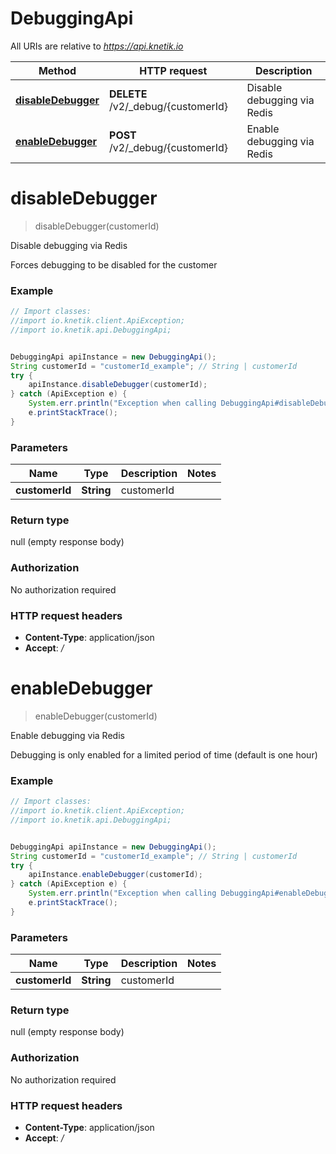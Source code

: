 # DebuggingApi

All URIs are relative to *https://api.knetik.io*

Method | HTTP request | Description
------------- | ------------- | -------------
[**disableDebugger**](DebuggingApi.md#disableDebugger) | **DELETE** /v2/_debug/{customerId} | Disable debugging via Redis
[**enableDebugger**](DebuggingApi.md#enableDebugger) | **POST** /v2/_debug/{customerId} | Enable debugging via Redis


<a name="disableDebugger"></a>
# **disableDebugger**
> disableDebugger(customerId)

Disable debugging via Redis

Forces debugging to be disabled for the customer

### Example
```java
// Import classes:
//import io.knetik.client.ApiException;
//import io.knetik.api.DebuggingApi;


DebuggingApi apiInstance = new DebuggingApi();
String customerId = "customerId_example"; // String | customerId
try {
    apiInstance.disableDebugger(customerId);
} catch (ApiException e) {
    System.err.println("Exception when calling DebuggingApi#disableDebugger");
    e.printStackTrace();
}
```

### Parameters

Name | Type | Description  | Notes
------------- | ------------- | ------------- | -------------
 **customerId** | **String**| customerId |

### Return type

null (empty response body)

### Authorization

No authorization required

### HTTP request headers

 - **Content-Type**: application/json
 - **Accept**: */*

<a name="enableDebugger"></a>
# **enableDebugger**
> enableDebugger(customerId)

Enable debugging via Redis

Debugging is only enabled for a limited period of time (default is one hour)

### Example
```java
// Import classes:
//import io.knetik.client.ApiException;
//import io.knetik.api.DebuggingApi;


DebuggingApi apiInstance = new DebuggingApi();
String customerId = "customerId_example"; // String | customerId
try {
    apiInstance.enableDebugger(customerId);
} catch (ApiException e) {
    System.err.println("Exception when calling DebuggingApi#enableDebugger");
    e.printStackTrace();
}
```

### Parameters

Name | Type | Description  | Notes
------------- | ------------- | ------------- | -------------
 **customerId** | **String**| customerId |

### Return type

null (empty response body)

### Authorization

No authorization required

### HTTP request headers

 - **Content-Type**: application/json
 - **Accept**: */*

